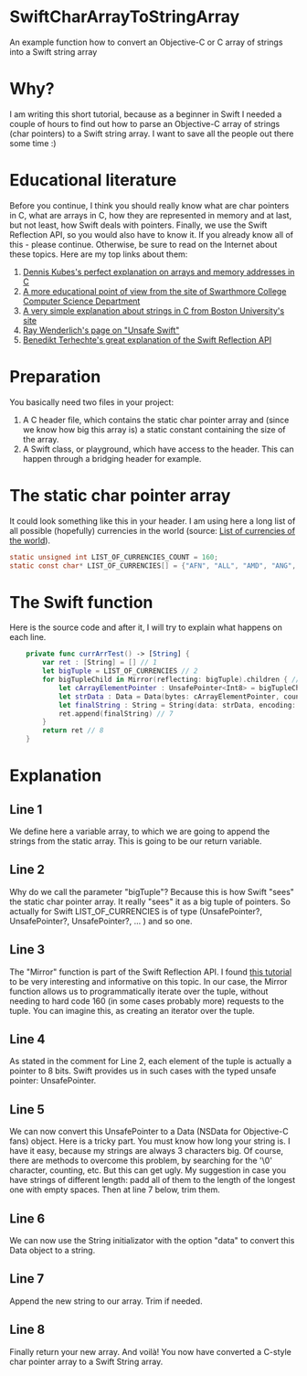 # SwiftCharArrayToStringArray
An example function how to convert an Objective-C or C array of strings into a Swift string array

# Why?
I am writing this short tutorial, because as a beginner in Swift I needed a couple of hours to find out how to parse an Objective-C array of strings (char pointers) to a Swift string array. I want to save all the people out there some time :)

# Educational literature
Before you continue, I think you should really know what are char pointers in C, what are arrays in C, how they are represented in memory and at last, but not least, how Swift deals with pointers. Finally, we use the Swift Reflection API, so you would also have to know it. If you already know all of this - please continue. Otherwise, be sure to read on the Internet about these topics. Here are my top links about them:
1. [Dennis Kubes's perfect explanation on arrays and memory addresses in C](https://denniskubes.com/2012/08/17/basics-of-memory-addresses-in-c/)
2. [A more educational point of view from the site of Swarthmore College Computer Science Department](https://www.cs.swarthmore.edu/~newhall/unixhelp/C_arrays.html)
3. [A very simple explanation about strings in C from Boston University's site](https://www.cs.bu.edu/teaching/cpp/string/array-vs-ptr/)
4. [Ray Wenderlich's page on "Unsafe Swift"](https://www.raywenderlich.com/148569/unsafe-swift)
5. [Benedikt Terhechte's great explanation of the Swift Reflection API](https://appventure.me/2015/10/24/swift-reflection-api-what-you-can-do/)

# Preparation
You basically need two files in your project:
1. A C header file, which contains the static char pointer array and (since we know how big this array is) a static constant containing the size of the array.
2. A Swift class, or playground, which have access to the header. This can happen through a bridging header for example.

# The static char pointer array
It could look something like this in your header. I am using here a long list of all possible (hopefully) currencies in the world (source: [List of currencies of the world](https://www.countries-ofthe-world.com/world-currencies.html)).
```C
static unsigned int LIST_OF_CURRENCIES_COUNT = 160;
static const char* LIST_OF_CURRENCIES[] = {"AFN", "ALL", "AMD", "ANG", "AOA", "ARS", "AUD", "AWG", "AZN", "BAM", "BBD", "BDT", "BGN", "BHD", "BIF", "BMD", "BND", "BOB", "BRL", "BSD", "BTN", "BWP", "BYN", "BYR", "BZD", "CAD", "CDF", "CHF", "CLP", "CNY", "COP", "CRC", "CUC", "CUP", "CVE", "CZK", "DJF", "DKK", "DOP", "DZD", "EGP", "ERN", "ETB", "EUR", "FJD", "FKP", "GBP", "GEL", "GGP", "GHS", "GIP", "GMD", "GNF", "GTQ", "GYD", "HKD", "HNL", "HRK", "HTG", "HUF", "IDR", "ILS", "IMP", "INR", "IQD", "IRR", "ISK", "JEP", "JMD", "JOD", "JPY", "KES", "KGS", "KHR", "KMF", "KPW", "KRW", "KWD", "KYD", "KZT", "LAK", "LBP", "LKR", "LRD", "LSL", "LYD", "MAD", "MDL", "MGA", "MKD", "MMK", "MNT", "MOP", "MRO", "MUR", "MVR", "MWK", "MXN", "MYR", "MZN", "NAD", "NGN", "NIO", "NOK", "NPR", "NZD", "OMR", "PAB", "PEN", "PGK", "PHP", "PKR", "PLN", "PRB", "PYG", "QAR", "RON", "RSD", "RUB", "RWF", "SAR", "SBD", "SCR", "SDG", "SEK", "SGD", "SHP", "SLL", "SOS", "SRD", "SSP", "STD", "SYP", "SZL", "THB", "TJS", "TMT", "TND", "TOP", "TRY", "TTD", "TVD", "TWD", "TZS", "UAH", "UGX", "USD", "UYU", "UZS", "VEF", "VND", "VUV", "WST", "XAF", "XCD", "XOF", "XPF", "YER", "ZAR", "ZMW"};
```

# The Swift function
Here is the source code and after it, I will try to explain what happens on each line.
```Swift
    private func currArrTest() -> [String] {
        var ret : [String] = [] // 1
        let bigTuple = LIST_OF_CURRENCIES // 2
        for bigTupleChild in Mirror(reflecting: bigTuple).children { // 3
            let cArrayElementPointer : UnsafePointer<Int8> = bigTupleChild.value as! UnsafePointer<Int8> // 4
            let strData : Data = Data(bytes: cArrayElementPointer, count: Int(3)) // 5
            let finalString : String = String(data: strData, encoding: String.Encoding.utf8)! // 6
            ret.append(finalString) // 7
        }
        return ret // 8
    }
```
# Explanation
## Line 1
We define here a variable array, to which we are going to append the strings from the static array. This is going to be our return variable.
## Line 2
Why do we call the parameter "bigTuple"? Because this is how Swift "sees" the static char pointer array. It really "sees" it as a big tuple of pointers. So actually for Swift LIST_OF_CURRENCIES is of type (UnsafePointer<Int8>?, UnsafePointer<Int8>?, UnsafePointer<Int8>?, ... ) and so one.
## Line 3
The "Mirror" function is part of the Swift Reflection API. I found [this tutorial](https://appventure.me/2015/10/24/swift-reflection-api-what-you-can-do/) to be very interesting and informative on this topic. In our case, the Mirror function allows us to programmatically iterate over the tuple, without needing to hard code 160 (in some cases probably more) requests to the tuple. You can imagine this, as creating an iterator over the tuple.
## Line 4
As stated in the comment for Line 2, each element of the tuple is actually a pointer to 8 bits. Swift provides us in such cases with the typed unsafe pointer: UnsafePointer<Int8>.
## Line 5
We can now convert this UnsafePointer<Int8> to a Data (NSData for Objective-C fans) object. Here is a tricky part. You must know how long your string is. I have it easy, because my strings are always 3 characters big. Of course, there are methods to overcome this problem, by searching for the '\0' character, counting, etc. But this can get ugly. My suggestion in case you have strings of different length: padd all of them to the length of the longest one with empty spaces. Then at line 7 below, trim them.
## Line 6
We can now use the String initializator with the option "data" to convert this Data object to a string.
## Line 7
Append the new string to our array. Trim if needed.
## Line 8
Finally return your new array. And voilà! You now have converted a C-style char pointer array to a Swift String array.
